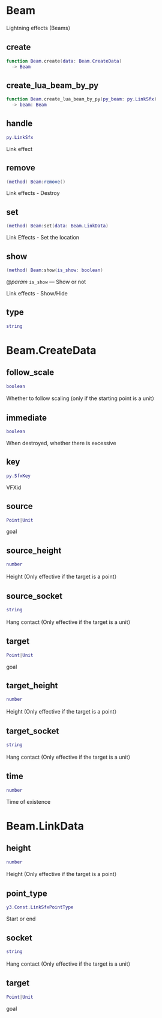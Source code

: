 # Beam

Lightning effects (Beams）

## create

```lua
function Beam.create(data: Beam.CreateData)
  -> Beam
```

## create_lua_beam_by_py

```lua
function Beam.create_lua_beam_by_py(py_beam: py.LinkSfx)
  -> beam: Beam
```

## handle

```lua
py.LinkSfx
```

Link effect
## remove

```lua
(method) Beam:remove()
```

Link effects - Destroy
## set

```lua
(method) Beam:set(data: Beam.LinkData)
```

Link Effects - Set the location
## show

```lua
(method) Beam:show(is_show: boolean)
```

@*param* `is_show` — Show or not

Link effects - Show/Hide
## type

```lua
string
```


# Beam.CreateData

## follow_scale

```lua
boolean
```

Whether to follow scaling (only if the starting point is a unit）
## immediate

```lua
boolean
```

When destroyed, whether there is excessive
## key

```lua
py.SfxKey
```

VFXid
## source

```lua
Point|Unit
```

goal
## source_height

```lua
number
```

Height (Only effective if the target is a point）
## source_socket

```lua
string
```

Hang contact (Only effective if the target is a unit）
## target

```lua
Point|Unit
```

goal
## target_height

```lua
number
```

Height (Only effective if the target is a point）
## target_socket

```lua
string
```

Hang contact (Only effective if the target is a unit）
## time

```lua
number
```

Time of existence

# Beam.LinkData

## height

```lua
number
```

Height (Only effective if the target is a point）
## point_type

```lua
y3.Const.LinkSfxPointType
```

Start or end
## socket

```lua
string
```

Hang contact (Only effective if the target is a unit）
## target

```lua
Point|Unit
```

goal

